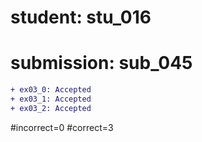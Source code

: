 # student: stu_016
# submission: sub_045

```diff
+ ex03_0: Accepted
+ ex03_1: Accepted
+ ex03_2: Accepted
```
#incorrect=0
#correct=3
